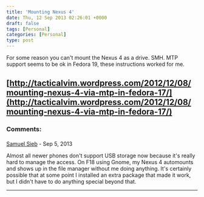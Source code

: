 ```yaml
---
title: 'Mounting Nexus 4'
date: Thu, 12 Sep 2013 02:26:01 +0000
draft: false
tags: [Personal]
categories: [Personal]
type: post
---
```


For some reason you can't mount the Nexus 4 as a drive. SMH. MTP support seems to be ok in Fedora 19, these instructions worked for me.

[http://tacticalvim.wordpress.com/2012/12/08/mounting-nexus-4-via-mtp-in-fedora-17/](http://tacticalvim.wordpress.com/2012/12/08/mounting-nexus-4-via-mtp-in-fedora-17/)
---
### Comments:
####
[Samuel Sieb]( "samuel@sieb.net") - <time datetime="2013-09-13 21:37:14">Sep 5, 2013</time>

Almost all newer phones don't support USB storage now because it's really hard to manage the access. On F18 using Gnome, my Nexus 4 automounts and shows up in the file manager without me doing anything. It's certainly possible that at some point I installed an extra package that made it work, but I didn't have to do anything special beyond that.
<hr />
